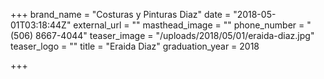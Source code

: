 +++
brand_name = "Costuras y Pinturas Diaz"
date = "2018-05-01T03:18:44Z"
external_url = ""
masthead_image = ""
phone_number = "(506) 8667-4044"
teaser_image = "/uploads/2018/05/01/eraida-diaz.jpg"
teaser_logo = ""
title = "Eraida Diaz"
graduation_year = 2018

+++
